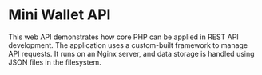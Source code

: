 
# Mini Wallet API

This web API demonstrates how core PHP can be applied in REST API development. 
The application uses a custom-built framework to manage API requests. 
It runs on an Nginx server, and data storage is handled using JSON files in the filesystem.


